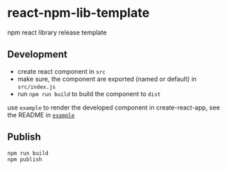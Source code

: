 # react-npm-lib-template

npm react library release template

## Development

- create react component in `src`
- make sure, the component are exported (named or default) in `src/index.js`
- run `npm run build` to build the component to `dist`

use `example` to render the developed component in create-react-app, see the README in [`example`](./example/README.md)

## Publish

```bash
npm run build
npm publish
```
